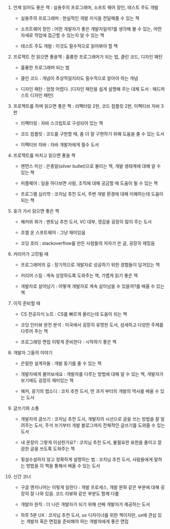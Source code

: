 1. 언제 읽어도 좋은 책 : 실용주의 프로그래머, 소프트 웨어 장인, 테스트 주도 개발
   
   - 실용주의 프로그래머 : 현실적인 개발 지식을 전달해줄 수 있는 책
   
   - 소프트웨어 장인 : 어떤 개발자가 좋은 개발자일까?를 생각해 볼 수 있는, 어떤 자세로 작업에 접근할 수 있는지 알 수 있는 책
   
   - 테스트 주도 개발 : 이것도 필수적으로 읽어봐야 할 책

2. 프로젝트 전 읽으면 좋을책 : 훌륭한 프로그래머가 되는 법, 클린 코드, 디자인 패턴
   
   - 훌륭한 프로그래머 되는 법
   
   - 클린 코드 : 개념이 추상적일지라도 필수적으로 알아야 하는 개념
   
   - 디자인 패턴 : 엄청 어렵다. (디자인 패턴을 쉽게 설명해 주는 대체 도서 : 헤드퍼스트 디자인 패턴)

3. 프로젝트를 하며 읽으면 좋은 책 : 리팩터링 2판, 코드 컴플릿 2판, 이펙티브 자바 3판
   
   - 리팩터링 : 자바 스크립트로 구성되어 있는 책
   
   - 코드 컴플릿 : 코드를 구현할 때, 좀 더 잘 구현하기 위해 도움을 줄 수 있는 도서
   
   - 이펙티브 자바 : 자바 개발자에게 필수 도서

4. 프로젝트를 마치고 읽으면 좋을 책
   
   - 맨먼스 미신 : 은총알(silver bullet)으로 불리는 책, 개발 생태계에 대해 알 수 있는 책
   
   - 피플웨어 : 일을 하다보면 사람, 조직에 대해 궁금할 때 도움이 될 수 있는 책
   
   - 프로그램 심리학 : 코치님 추천 도서, 주변 개발 환경에 대해 이해하는데 도움이 되는 책

5. 휴가 가서 읽으면 좋은 책
   
   - 해커와 화가 : 멘토님 추천 도서, VC 대부, 영감을 굉장히 많이 주는 도서
   
   - 조엘 온 스프트웨어 : 그냥 재미있음
   
   - 코딩 호러 : stackoverflow를 만든 사람들의 저자가 쓴 글, 굉장히 재밌음

6. 커리어가 고민될 때
   
   - 프로그래머의 길 : 장기적으로 개발자로 성공하기 위한 경험들이 담겨있는 책
   
   - 커리어 스킬 : 계속 성장하도록 도와주는 책, 가볍게 읽기 좋은 책
   
   - 개발자로 살아남기 : 어떻게 개발자로 계속 살아남을 수 있을까?를 배울 수 있는 책

7. 이직 준비할 때
   
   - CS 전공지식 노트 : CS를 빠르게 올리는데 도움이 되는 책
   
   - 코딩 인터뷰 완전 분석 : 미국에서 굉장히 유명한 도서, 섬세하고 다양한 주제를 다루어 주는 책
   
   - 프로그래밍 면접 이렇게 준비한다 : 시작하기 좋은 책

8. 개발자 그들의 이야기
   
   - 은밀한 설계자들 : 개발 동기를 줄 수 있는 책
   
   - 개발자에게 물어보세요 : 개발자를 다루는 방법에 대해 알 수 있는 책, 개발자가 보기에도 굉장히 재미있는 책
   
   - 해커, 광기의 랩소디 : 코치 추천 도서, 먼 과거 부터의 개발의 역사를 배울 수 있는 도서

9. 글쓰기와 소통
   
   - 개발자의 글쓰기 : 코치님 추천 도서, 개발자의 시선으로 글을 쓰는 방법을 잘 알려주는 도서, 주석 쓰기부터 개발 블로그까지 전체적인 글쓰기를 도와줄 수 있는 도서
   
   - 내 문장이 그렇게 이상한가요? : 코치님 추천 도서, 불필요한 표현을 줄이고 깔끔한 글을 쓰도록 도와주는 책
   
   - 횡설수설하지 않고 정확하게 설명하는 법 : 코치님 추천 도서, 사람들에게 말하는 방법을 이 책을 통해서 배울 수 있는 도서

10. 신간 코너
    
    - 구글 엔지니어는 이렇게 일한다 : 개발 프로세스, 개발 문화 같은 부분에 대해 굉장히 잘 나와 있음. 코드 리뷰와 같은 부분도 함께 다룸
    
    - 개발자 원칙 : 더 나은 개발자가 되기 위해 선배 개발자가 제공하는 도서
    
    - 하루 5분 UX : 코치님 추천 도서, ux 디자이너를 위한 책이지만, ux에 관심 있는 개발자 혹은 면접을 준비해야 하는 개발자에게 좋은 면접
